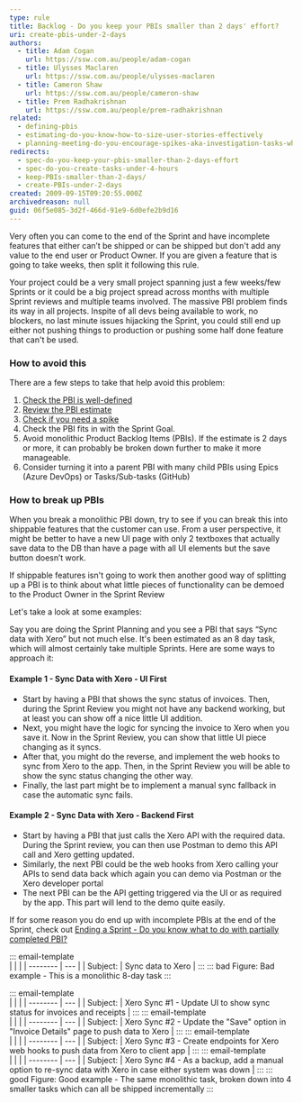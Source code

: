```yaml
---
type: rule
title: Backlog - Do you keep your PBIs smaller than 2 days' effort?
uri: create-pbis-under-2-days
authors:
  - title: Adam Cogan
    url: https://ssw.com.au/people/adam-cogan
  - title: Ulysses Maclaren
    url: https://ssw.com.au/people/ulysses-maclaren
  - title: Cameron Shaw
    url: https://ssw.com.au/people/cameron-shaw
  - title: Prem Radhakrishnan
    url: https://ssw.com.au/people/prem-radhakrishnan
related:
  - defining-pbis
  - estimating-do-you-know-how-to-size-user-stories-effectively
  - planning-meeting-do-you-encourage-spikes-aka-investigation-tasks-when-a-story-is-inestimable
redirects:
  - spec-do-you-keep-your-pbis-smaller-than-2-days-effort
  - spec-do-you-create-tasks-under-4-hours
  - keep-PBIs-smaller-than-2-days/
  - create-PBIs-under-2-days
created: 2009-09-15T09:20:55.000Z
archivedreason: null
guid: 06f5e085-3d2f-466d-91e9-6d0efe2b9d16
---
```


Very often you can come to the end of the Sprint and have incomplete features that either can’t be shipped or can be shipped but don't add any value to the end user or Product Owner. If you are given a feature that is going to take weeks, then split it following this rule.

<!--endintro-->

Your project could be a very small project spanning just a few weeks/few Sprints or it could be a big project spread across months with multiple Sprint reviews and multiple teams involved. The massive PBI problem finds its way in all projects. Inspite of all devs being available to work, no blockers, no last minute issues hijacking the Sprint, you could still end up either not pushing things to production or pushing some half done feature that can't be used.

### How to avoid this

There are a few steps to take that help avoid this problem:

1. [Check the PBI is well-defined](/defining-pbis)
2. [Review the PBI estimate](/estimating-do-you-know-how-to-size-user-stories-effectively)
3. [Check if you need a spike](/planning-meeting-do-you-encourage-spikes-aka-investigation-tasks-when-a-story-is-inestimable)
4. Check the PBI fits in with the Sprint Goal.
5. Avoid monolithic Product Backlog Items (PBIs). If the estimate is 2 days or more, it can probably be broken down further to make it more manageable.
6. Consider turning it into a parent PBI with many child PBIs using Epics (Azure DevOps) or Tasks/Sub-tasks (GitHub)

### How to break up PBIs

When you break a monolithic PBI down, try to see if you can break this into shippable features that the customer can use. From a user perspective, it might be better to have a new UI page with only 2 textboxes that actually save data to the DB than have a page with all UI elements but the save button doesn’t work.

If shippable features isn't going to work then another good way of splitting up a PBI is to think about what little pieces of functionality can be demoed to the Product Owner in the Sprint Review

Let's take a look at some examples:

Say you are doing the Sprint Planning and you see a PBI that says “Sync data with Xero” but not much else. It's been estimated as an 8 day task, which will almost certainly take multiple Sprints. Here are some ways to approach it:

#### Example 1 - Sync Data with Xero - UI First

* Start by having a PBI that shows the sync status of invoices. Then, during the Sprint Review you might not have any backend working, but at least you can show off a nice little UI addition.
* Next, you might have the logic for syncing the invoice to Xero when you save it. Now in the Sprint Review, you can show that little UI piece changing as it syncs.
* After that, you might do the reverse, and implement the web hooks to sync from Xero to the app. Then, in the Sprint Review you will be able to show the sync status changing the other way.
* Finally, the last part might be to implement a manual sync fallback in case the automatic sync fails.

#### Example 2 - Sync Data with Xero - Backend First

* Start by having a PBI that just calls the Xero API with the required data. During the Sprint review, you can then use Postman to demo this API call and Xero getting updated.
* Similarly, the next PBI could be the web hooks from Xero calling your APIs to send data back which again you can demo via Postman or the Xero developer portal
* The next PBI can be the API getting triggered via the UI or as required by the app. This part will lend to the demo quite easily.

If for some reason you do end up with incomplete PBIs at the end of the Sprint, check out [Ending a Sprint - Do you know what to do with partially completed PBI?](/ending-a-sprint-do-you-know-what-to-do-with-partially-completed-stories)

::: email-template  
|          |     |
| -------- | --- |
| Subject: | Sync data to Xero |
:::
::: bad
Figure: Bad example - This is a monolithic 8-day task
:::

::: email-template  
|          |     |
| -------- | --- |
| Subject: | Xero Sync #1 - Update UI to show sync status for invoices and receipts |
:::
::: email-template  
|          |     |
| -------- | --- |
| Subject: | Xero Sync #2 - Update the "Save" option in "Invoice Details" page to push data to Xero |
:::
::: email-template  
|          |     |
| -------- | --- |
| Subject: | Xero Sync #3 - Create endpoints for Xero web hooks to push data from Xero to client app  |
:::
::: email-template  
|          |     |
| -------- | --- |
| Subject: | Xero Sync #4 - As a backup, add a manual option to re-sync data with Xero in case either system was down |
:::
::: good
Figure: Good example - The same monolithic task, broken down into 4 smaller tasks which can all be shipped incrementally
:::
